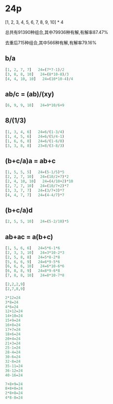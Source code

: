 # 24p

[1, 2, 3, 4, 5, 6, 7, 8, 9, 10] * 4

总共有91390种组合,其中79936种有解,有解率87.47%

去重后715种组合,其中566种有解,有解率79.16%


## b/a
```Python
[1, 2, 7, 7]   24=(7*7-1)/2
[3, 8, 8, 10]   24=(8*10-8)/3
[4, 4, 10, 10]   24=(10*10-4)/4
```

## ab/c = (ab)/(xy)
```Python
[6, 9, 9, 10]   24=9*10/6+9
```

## 8/(1/3)
```Python
[1, 3, 4, 6]   24=6/(1-3/4)
[1, 4, 5, 6]   24=6/(5/4-1)
[1, 6, 6, 8]   24=6/(1-6/8)
[3, 3, 8, 8]   23=8/(3-8/3)
```

## (b+c/a)a = ab+c
```Python
[1, 5, 5, 5]   24=(5-1/5)*5
[2, 2, 7, 10]   24=(10/2+7)*2
[2, 4, 10, 10]   24=(4/10+2)*10
[2, 7, 7, 10]   24=(10/7+2)*7
[3, 3, 7, 7]   24=(3/7+3)*7
[4, 4, 7, 7]   24=(4-4/7)*7
```

## (b+c/a)d
```Python
[2, 5, 5, 10]   24=(5-2/10)*5
```

## ab+ac = a(b+c)
```Python
[1, 5, 6, 6]   24=5*6-1*6
[2, 3, 3, 10]   24=3*10-2*3
[2, 5, 8, 8]   24=5*8-2*8
[5, 6, 6, 9]   24=6*9-5*6
[6, 6, 6, 10]   24=6*10-6*6
[6, 8, 8, 9]   24=8*9-6*8
[7, 8, 8, 10]   24=8*10-7*8
```

```Python
[2,2,2,9]
[2,7,8,9]
```

```Python
2*12=24
3*8=24
4*6=24
12+12=24
14+10=24
15+9=24
16+8=24
17+7=24
18+6=24
20+4=24
21+3=24
25-1=24
28-4=24
30-6=24
32-8=24
35-11=24
36-12=24
40-16=24

7+8+9=24
8+8+8=24
2*8+8=24
4*8-8=24

```